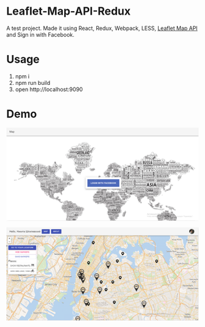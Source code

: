 # Leaflet-Map-API-Redux

A test project. Made it using React, Redux, Webpack, LESS, [Leaflet Map API](https://leafletjs.com/) and Sign in with Facebook.

# Usage
1. npm i
2. npm run build
3. open http://localhost:9090

# Demo
![photo](demos/1.PNG)

![photo](demos/2.PNG)
